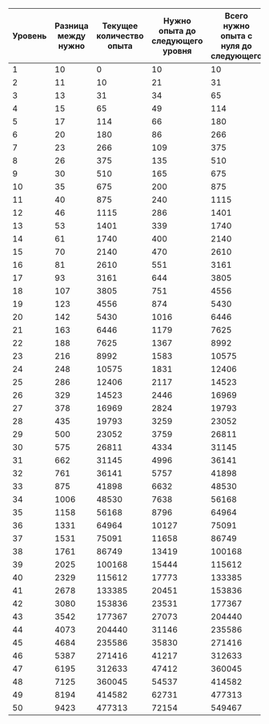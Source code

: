 |Уровень|Разница между нужно|Текущее количество опыта|Нужно опыта до следующего уровня| Всего нужно опыта с нуля до следующего |
|-------|-------------------|------------------------|--------------------------------|----------------------------------------|
|1      |10                 |0                       |10                              | 10                                     |
|2      |11                 |10                      |21                              | 31                                     |
|3      |13                 |31                      |34                              | 65                                     |
|4      |15                 |65                      |49                              | 114                                    |
|5      |17                 |114                     |66                              | 180                                    |
|6      |20                 |180                     |86                              | 266                                    |
|7      |23                 |266                     |109                             | 375                                    |
|8      |26                 |375                     |135                             | 510                                    |
|9      |30                 |510                     |165                             | 675                                    |
|10     |35                 |675                     |200                             | 875                                    |
|11     |40                 |875                     |240                             | 1115                                   |
|12     |46                 |1115                    |286                             | 1401                                   |
|13     |53                 |1401                    |339                             | 1740                                   |
|14     |61                 |1740                    |400                             | 2140                                   |
|15     |70                 |2140                    |470                             | 2610                                   |
|16     |81                 |2610                    |551                             | 3161                                   |
|17     |93                 |3161                    |644                             | 3805                                   |
|18     |107                |3805                    |751                             | 4556                                   |
|19     |123                |4556                    |874                             | 5430                                   |
|20     |142                |5430                    |1016                            | 6446                                   |
|21     |163                |6446                    |1179                            | 7625                                   |
|22     |188                |7625                    |1367                            | 8992                                   |
|23     |216                |8992                    |1583                            | 10575                                  |
|24     |248                |10575                   |1831                            | 12406                                  |
|25     |286                |12406                   |2117                            | 14523                                  |
|26     |329                |14523                   |2446                            | 16969                                  |
|27     |378                |16969                   |2824                            | 19793                                  |
|28     |435                |19793                   |3259                            | 23052                                  |
|29     |500                |23052                   |3759                            | 26811                                  |
|30     |575                |26811                   |4334                            | 31145                                  |
|31     |662                |31145                   |4996                            | 36141                                  |
|32     |761                |36141                   |5757                            | 41898                                  |
|33     |875                |41898                   |6632                            | 48530                                  |
|34     |1006               |48530                   |7638                            | 56168                                  |
|35     |1158               |56168                   |8796                            | 64964                                  |
|36     |1331               |64964                   |10127                           | 75091                                  |
|37     |1531               |75091                   |11658                           | 86749                                  |
|38     |1761               |86749                   |13419                           | 100168                                 |
|39     |2025               |100168                  |15444                           | 115612                                 |
|40     |2329               |115612                  |17773                           | 133385                                 |
|41     |2678               |133385                  |20451                           | 153836                                 |
|42     |3080               |153836                  |23531                           | 177367                                 |
|43     |3542               |177367                  |27073                           | 204440                                 |
|44     |4073               |204440                  |31146                           | 235586                                 |
|45     |4684               |235586                  |35830                           | 271416                                 |
|46     |5387               |271416                  |41217                           | 312633                                 |
|47     |6195               |312633                  |47412                           | 360045                                 |
|48     |7125               |360045                  |54537                           | 414582                                 |
|49     |8194               |414582                  |62731                           | 477313                                 |
|50     |9423               |477313                  |72154                           | 549467                                 |
